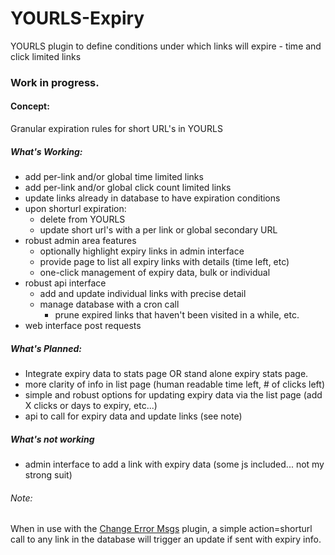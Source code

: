 # YOURLS-Expiry
YOURLS plugin to define conditions under which links will expire - time and click limited links

### Work in progress.

#### Concept:
Granular expiration rules for short URL's in YOURLS

##### What's Working:
-  add per-link and/or global time limited links
-  add per-link and/or global click count limited links
-  update links already in database to have expiration conditions
-  upon shorturl expiration:
    - delete from YOURLS 
    - update short url's with a per link or global secondary URL
-  robust admin area features
   - optionally highlight expiry links in admin interface
   - provide page to list all expiry links with details (time left, etc)
   - one-click management of expiry data, bulk or individual
-  robust api interface
   - add and update individual links with precise detail
   - manage database with a cron call
      - prune expired links that haven't been visited in a while, etc.
- web interface post requests

##### What's Planned:
-  Integrate expiry data to stats page OR stand alone expiry stats page.
-  more clarity of info in list page (human readable time left, # of clicks left)
-  simple and robust options for updating expiry data via the list page (add X clicks or days to expiry, etc...)
-  api to call for expiry data and update links (see note)

##### What's not working
-  admin interface to add a link with expiry data (some js included... not my strong suit)
###### Note: 
 When in use with the [Change Error Msgs](https://github.com/adigitalife/yourls-change-error-messages) plugin, a simple action=shorturl call to any link in the database will trigger an update if sent with expiry info.

